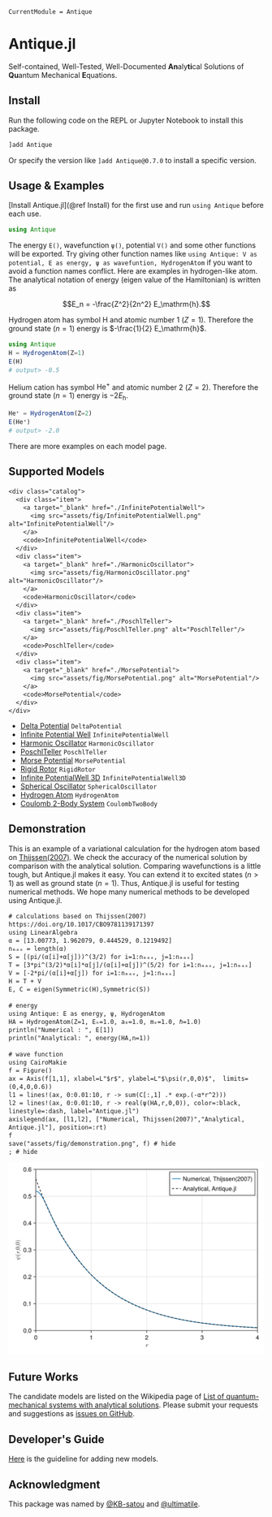 ```@meta
CurrentModule = Antique
```

# Antique.jl

Self-contained, Well-Tested, Well-Documented **An**aly**ti**cal Solutions of **Qu**antum Mechanical **E**quations.

## Install

Run the following code on the REPL or Jupyter Notebook to install this package.

```julia
]add Antique
```

Or specify the version like `]add Antique@0.7.0` to install a specific version.

## Usage & Examples

[Install Antique.jl](@ref Install) for the first use and run `using Antique` before each use.

```julia
using Antique
```

The energy `E()`, wavefunction `ψ()`, potential `V()` and some other functions will be exported. Try giving other function names like `using Antique: V as potential, E as energy, ψ as wavefuntion, HydrogenAtom` if you want to avoid a function names conflict. Here are examples in hydrogen-like atom. The analytical notation of energy (eigen value of the Hamiltonian) is written as

```math
E_n = -\frac{Z^2}{2n^2} E_\mathrm{h}.
```

Hydrogen atom has symbol $\mathrm{H}$ and atomic number 1 ($Z=1$). Therefore the ground state ($n=1$) energy is $-\frac{1}{2} E_\mathrm{h}$.

```julia
using Antique
H = HydrogenAtom(Z=1)
E(H)
# output> -0.5
```

Helium cation has symbol $\mathrm{He}^+$ and atomic number 2 ($Z=2$). Therefore the ground state ($n=1$) energy is $-2 E_\mathrm{h}$.

```julia
He⁺ = HydrogenAtom(Z=2)
E(He⁺)
# output> -2.0
```

There are more examples on each model page.

## Supported Models

```@raw html
<div class="catalog">
  <div class="item">
    <a target="_blank" href="./InfinitePotentialWell">
      <img src="assets/fig/InfinitePotentialWell.png" alt="InfinitePotentialWell"/>
    </a>
    <code>InfinitePotentialWell</code>
  </div>
  <div class="item">
    <a target="_blank" href="./HarmonicOscillator">
      <img src="assets/fig/HarmonicOscillator.png" alt="HarmonicOscillator"/>
    </a>
    <code>HarmonicOscillator</code>
  </div>
  <div class="item">
    <a target="_blank" href="./PoschlTeller">
      <img src="assets/fig/PoschlTeller.png" alt="PoschlTeller"/>
    </a>
    <code>PoschlTeller</code>
  </div>
  <div class="item">
    <a target="_blank" href="./MorsePotential">
      <img src="assets/fig/MorsePotential.png" alt="MorsePotential"/>
    </a>
    <code>MorsePotential</code>
  </div>
</div>
```

- [Delta Potential](https://ohno.github.io/Antique.jl/stable/DeltaPotential/) `DeltaPotential`
- [Infinite Potential Well](https://ohno.github.io/Antique.jl/stable/InfinitePotentialWell/) `InfinitePotentialWell`
- [Harmonic Oscillator](https://ohno.github.io/Antique.jl/stable/HarmonicOscillator/) `HarmonicOscillator`
- [PoschlTeller](https://ohno.github.io/Antique.jl/stable/PoschlTeller/) `PoschlTeller`
- [Morse Potential](https://ohno.github.io/Antique.jl/stable/MorsePotential/) `MorsePotential`
- [Rigid Rotor](https://ohno.github.io/Antique.jl/stable/RigidRotor/) `RigidRotor`
- [Infinite PotentialWell 3D](https://ohno.github.io/Antique.jl/stable/InfinitePotentialWell3D/) `InfinitePotentialWell3D`
- [Spherical Oscillator](https://ohno.github.io/Antique.jl/stable/SphericalOscillator/) `SphericalOscillator`
- [Hydrogen Atom](https://ohno.github.io/Antique.jl/stable/HydrogenAtom/) `HydrogenAtom`
- [Coulomb 2-Body System](https://ohno.github.io/Antique.jl/stable/HydrogenAtom/) `CoulombTwoBody`

## Demonstration

This is an example of a variational calculation for the hydrogen atom based on [Thijssen(2007)](https://doi.org/10.1017/CBO9781139171397). We check the accuracy of the numerical solution by comparison with the analytical solution. Comparing wavefunctions is a little tough, but Antique.jl makes it easy. You can extend it to excited states ($n>1$) as well as ground state ($n=1$). Thus, Antique.jl is useful for testing numerical methods. We hope many numerical methods to be developed using Antique.jl.

```@example demonstration
# calculations based on Thijssen(2007) https://doi.org/10.1017/CBO9781139171397
using LinearAlgebra
α = [13.00773, 1.962079, 0.444529, 0.1219492] 
nₘₐₓ = length(α)
S = [(pi/(α[i]+α[j]))^(3/2) for i=1:nₘₐₓ, j=1:nₘₐₓ]
T = [3*pi^(3/2)*α[i]*α[j]/(α[i]+α[j])^(5/2) for i=1:nₘₐₓ, j=1:nₘₐₓ]
V = [-2*pi/(α[i]+α[j]) for i=1:nₘₐₓ, j=1:nₘₐₓ]
H = T + V
E, C = eigen(Symmetric(H),Symmetric(S))

# energy
using Antique: E as energy, ψ, HydrogenAtom
HA = HydrogenAtom(Z=1, Eₕ=1.0, a₀=1.0, mₑ=1.0, ℏ=1.0)
println("Numerical : ", E[1])
println("Analytical: ", energy(HA,n=1))

# wave function
using CairoMakie
f = Figure()
ax = Axis(f[1,1], xlabel=L"$r$", ylabel=L"$\psi(r,0,0)$",  limits=(0,4,0,0.6))
l1 = lines!(ax, 0:0.01:10, r -> sum(C[:,1] .* exp.(-α*r^2)))
l2 = lines!(ax, 0:0.01:10, r -> real(ψ(HA,r,0,0)), color=:black, linestyle=:dash, label="Antique.jl")
axislegend(ax, [l1,l2], ["Numerical, Thijssen(2007)","Analytical, Antique.jl"], position=:rt)
f
save("assets/fig/demonstration.png", f) # hide
; # hide
```

![](assets/fig/demonstration.png)

## Future Works

The candidate models are listed on the Wikipedia page of [List of quantum-mechanical systems with analytical solutions](https://en.wikipedia.org/wiki/List_of_quantum-mechanical_systems_with_analytical_solutions). Please submit your requests and suggestions as [issues on GitHub](https://github.com/ohno/Antique.jl/issues).

## Developer's Guide

[Here](https://github.com/ohno/Antique.jl?tab=readme-ov-file#developers-guide) is the guideline for adding new models.

## Acknowledgment

This package was named by [@KB-satou](https://github.com/KB-satou) and [@ultimatile](https://github.com/ultimatile).